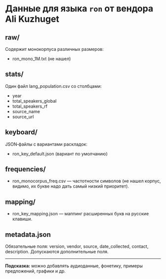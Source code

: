 # Данные для языка `ron` от вендора Ali Kuzhuget

## raw/
Содержит монокорпуса различных размеров:
- ron_mono_1M.txt (не нашел)

## stats/
Один файл lang_population.csv со столбцами:
- year
- total_speakers_global
- total_speakers_rf
- source_name
- source_url

## keyboard/
JSON‑файлы с вариантами раскладок:
- ron_key_default.json (вариант по умолчанию)

## frequencies/
- ron_monocorpus_freq.csv — частотности символов (не нашел корпус, видимо, их букве надо дать самый низкий приоритет).

## mapping/
- ron_key_mapping.json — маппинг расширенных букв на русские клавиши.

## metadata.json
Обязательные поля: version, vendor, source, date_collected, contact, description.
Допускаются дополнительные поля.

---  
**Подсказка:** можно добавлять аудиоданные, фонетику, примеры предложений, графики и др.